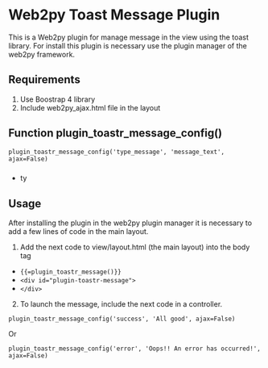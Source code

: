 # Web2py Toast Message Plugin

This is a Web2py plugin for manage message in the view using the toast library. For install this plugin is necessary use the plugin manager of the web2py framework.

## Requirements

1. Use Boostrap 4 library
2. Include web2py_ajax.html file in the layout

## Function plugin_toastr_message_config()

`plugin_toastr_message_config('type_message', 'message_text', ajax=False)`

### 
+ ty

## Usage
 
After installing the plugin in the web2py plugin manager it is necessary to add a few lines of code in the main layout.

1. Add the next code to view/layout.html (the main layout) into the body tag

+ `{{=plugin_toastr_message()}}`  
+ ``<div id="plugin-toastr-message">``  
+ ``</div>``

2. To launch the message, include the next code in a controller.

`plugin_toastr_message_config('success', 'All good', ajax=False)`

Or

`plugin_toastr_message_config('error', 'Oops!! An error has occurred!', ajax=False)`

  
